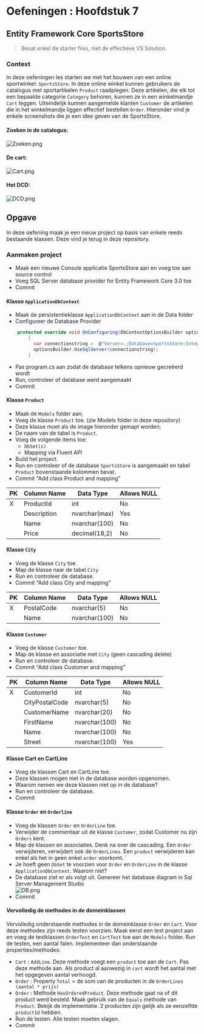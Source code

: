 # Oefeningen : Hoofdstuk 7
## Entity Framework Core SportsStore 
> Bevat enkel de starter files, niet de effectieve VS Solution.

### Context 

In deze oefeningen les starten we met het bouwen van een online sportwinkel: `SportsStore`. In deze online winkel kunnen gebruikers de catalogus met sportartikelen `Product` raadplegen. Deze artikelen, die elk tot een bepaalde categorie `Category` behoren, kunnen ze in een winkelmandje `Cart` leggen. Uiteindelijk kunnen aangemelde klanten `Customer` de artikelen die in het winkelmandje liggen effectief bestellen `Order`. Hieronder vind je enkele screenshots die je een idee geven van de SportsStore.

#### Zoeken in de catalogus:
![Zoeken.png](https://webiii.github.io/portal/docs/H07/fig1.png "Zoeken")

#### De cart: 
![Cart.png](https://webiii.github.io/portal/docs/H07/fig2.png "Cart")

#### Het DCD:
![DCD.png](https://webiii.github.io/portal/docs/H07/fig3.png "DCD")

## Opgave 
In deze oefening maak je een nieuw project op basis van enkele reeds bestaande klassen. Deze vind je terug in deze repository.
### Aanmaken project 
  - Maak een nieuwe Console applicatie SportsStore aan en voeg toe aan source control
  - Voeg SQL Server database provider for Entity Framework Core 3.0 toe 
  - Commit 
  
#### Klasse `ApplicationDbContext`
- Maak de persistentieklasse `ApplicationDbContext` aan in de Data folder 
- Configureer de Database Provider 
```cs
    protected override void OnConfiguring(DbContextOptionsBuilder optionsBuilder) 
        { 
          var connectionstring =  @"Server=.;Database=SportsStore;Integrated Security=True;"; 
          optionsBuilder.UseSqlServer(connectionstring); 
        } 
```
- Pas program.cs aan zodat de database telkens opnieuw gecreëerd wordt 
- Run, controleer of database werd aangemaakt 
- Commit

#### Klasse `Product`
- Maak de `Models` folder aan; 
- Voeg de klasse `Product` toe. (zie Models folder in deze repository)
- Deze klasse moet als de image hieronder gemapt worden;
- De naam van de tabel is `Product`.
- Voeg de volgende items toe:
  - `DbSet(s)`
  - Mapping via Fluent API 
- Build het project. 
- Run en controleer of de database `SportsStore` is aangemaakt en tabel `Product` bovenstaande kolommen bevat.  
- Commit “Add class Product and mapping”

| PK  | Column Name | Data Type     | Allows NULL |
| --- | ----------- | ------------- | ----------- |
| X   | ProductId   | int           | No          |
|     | Description | nvarchar(max) | Yes         |
|     | Name        | nvarchar(100) | No          |
|     | Price       | decimal(18,2) | No          |

#### Klasse `City` 
- Voeg de klasse `City` toe.  
- Map de klasse naar de tabel `City`
- Run en controleer de database. 
- Commit “Add class City and mapping”

| PK  | Column Name | Data Type     | Allows NULL |
| --- | ----------- | ------------- | ----------- |
| X   | PostalCode  | nvarchar(5)   | No          |
|     | Name        | nvarchar(100) | No          |

#### Klasse `Customer` 
- Voeg de klasse `Customer` toe.  
- Map de klasse en associatie met `City` (geen cascading delete) 
- Run en controleer de database. 
- Commit “Add class Customer and mapping”

| PK  | Column Name    | Data Type     | Allows NULL |
| --- | -------------- | ------------- | ----------- |
| X   | CustomerId     | int           | No          |
|     | CityPostalCode | nvarchar(5)   | No          |
|     | CustomerName   | nvarchar(20)  | No          |
|     | FirstName      | nvarchar(100) | No          |
|     | Name           | nvarchar(100) | No          |
|     | Street         | nvarchar(100) | Yes         |

#### Klasse Cart en CartLine 
- Voeg de klassen Cart en CartLine toe. 
- Deze klassen mogen niet in de database worden opgenomen. 
- Waarom nemen we deze klassen niet op in de database?
- Run en controleer de database. 
- Commit 

#### Klasse `Order` en `Orderline`
- Voeg de klassen `Order` en `OrderLine` toe.  
- Verwijder de commentaar uit de klasse `Customer`, zodat Customer nu zijn `Orders` kent. 
- Map de klassen en associaties. Denk na over de cascading. Een `Order` verwijderen, verwijdert ook de `OrderLines`. Een `product` verwijderen kan enkel als het in geen enkel `order` voorkomt. `
- Je hoeft geen `DbSet` te voorzien voor `Order` en `OrderLine` in de klasse `ApplicationDbContext`. Waarom niet? 
- De database ziet er als volgt uit. Genereer het database diagram in Sql Server Management Studio  
![DB.png](https://webiii.github.io/docs/H07/fig4.png "DB")
- Commit

#### Vervolledig de methodes in de domeinklassen 
Vervolledig onderstaande methodes in de domeinklasse `Order` en `Cart`. Voor deze methodes zijn reeds testen voorzien. Maak eerst een test project aan en voeg de testklassen `OrderTest` en `CartTest` toe aan de `Models` folder. Run de testen, een aantal falen. Implementeer dan onderstaande properties/methodes:
- `Cart` : `AddLine`. Deze methode voegt een `product` toe aan de `Cart`. Pas deze methode aan. Als product al aanwezig in `cart` wordt het aantal met het opgegeven aantal verhoogd.  
- `Order` : Property `Total`  = de som van de producten in de `OrderLines (aantal * prijs)` 
- `Order` : Methode `HasOrderedProduct`. Deze methode gaat na of dit product werd besteld. Maak gebruik van de `Equals` methode van `Product`. Bekijk de implementatie. 2 producten zijn gelijk als ze eenzelfde `productId` hebben.  
- Run de testen. Alle testen moeten slagen. 
- Commit

